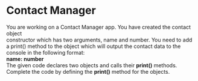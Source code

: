 # Contact Manager

<p>
    You are working on a Contact Manager app. You have created the contact object </br>
   constructor which has two arguments, name and number.
    You need to add a print() method to the object which will output the contact data to the console in the following format: <br>
    <b>
    name: number
    </b>
    <br>
    The given code declares two objects and calls their <b>print()</b> methods. Complete the code by defining the <b>print()</b> method for the objects.
</p>
